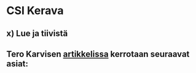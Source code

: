 # CSI Kerava  

## x) Lue ja tiivistä  

Tero Karvisen [artikkelissa](https://terokarvinen.com/2018/04/03/apache-user-homepages-automatically-salt-package-file-service-example/) kerrotaan seuraavat asiat:  
- 


